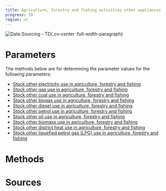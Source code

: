 ```yaml
---
title: Agriculture, forestry and fishing activities other appliances 
progress: 10
region: nl
---
```


![Data Sourcing - TD](/images/data-sourcing-td.jpg){.cv-center .full-width-paragraph}


# Parameters
The methods below are for determining the parameter values for the following parameters:

- [Stock other electricity use in agriculture, forestry and fishing](/5-resources/1-data/definitions/parameters/stock_agriculture_forestry_fishing_unregulated_electricity_use.md)
- [Stock other gas use in agriculture, forestry and fishing](/5-resources/1-data/definitions/parameters/stock_agriculture_forestry_fishing_unregulated_gas_use.md)
- [Stock other coal use in agriculture, forestry and fishing](/5-resources/1-data/definitions/parameters/stock_agriculture_forestry_fishing_unregulated_coal_use.md)
- [Stock other biogas use in agriculture, forestry and fishing](/5-resources/1-data/definitions/parameters/stock_agriculture_forestry_fishing_unregulated_biogas_use.md)
- [Stock other diesel use in agriculture, forestry and fishing](/5-resources/1-data/definitions/parameters/stock_agriculture_forestry_fishing_unregulated_diesel_use.md)
- [Stock other petrol use in agriculture, forestry and fishing](/5-resources/1-data/definitions/parameters/stock_agriculture_forestry_fishing_unregulated_petrol_use.md)
- [Stock other oil use in agriculture, forestry and fishing](/5-resources/1-data/definitions/parameters/stock_agriculture_forestry_fishing_unregulated_oil_use.md)
- [Stock other biomass use in agriculture, forestry and fishing](/5-resources/1-data/definitions/parameters/stock_agriculture_forestry_fishing_unregulated_biomass_use.md)
- [Stock other district heat use in agriculture, forestry and fishing](/5-resources/1-data/definitions/parameters/stock_agriculture_forestry_fishing_unregulated_district_heat_use.md)
- [Stock other liquefied petrol gas (LPG) use in agriculture, forestry and fishing](/5-resources/1-data/definitions/parameters/stock_agriculture_forestry_fishing_unregulated_lpg_use.md)



# Methods




# Sources




